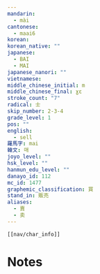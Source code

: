 ```yaml
---
mandarin:
  - mài
cantonese:
  - maai6
korean:
korean_native: ""
japanese:
  - BAI
  - MAI
japanese_nanori: ""
vietnamese:
middle_chinese_initial: m
middle_chinese_final: ɣɛ
stroke_count: "7"
radical: 士
skip_number: 2-3-4
grade_level: 1
pos: ""
english:
  - sell
羅馬字: mai
韓文: 매
joyo_level: ""
hsk_level: ""
hanmun_edu_level: ""
danayo_id: 112
mc_id: 1477
graphemic_classification: 買
stand_in: 販売
aliases:
  - 賣
  - 卖
---
```

```meta-bind-embed
[[nav/char_info]]
```

# Notes
